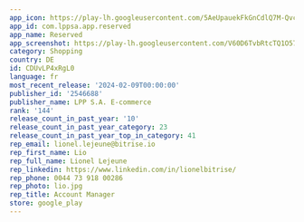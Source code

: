 ```yaml
---
app_icon: https://play-lh.googleusercontent.com/5AeUpauekFkGnCdlQ7M-Qvcnms2AQSH18aiXN5gIUryLxckFQOXaI4HD98ZcjR5GkRg
app_id: com.lppsa.app.reserved
app_name: Reserved
app_screenshot: https://play-lh.googleusercontent.com/V60D6TvbRtcTQ1O57vXa3uhLKKAflZirjRfXHtJcxJAkKdLfUCM3qa2DRSQcmhzbDA
category: Shopping
country: DE
id: CDUvLP4xRgL0
language: fr
most_recent_release: '2024-02-09T00:00:00'
publisher_id: '2546688'
publisher_name: LPP S.A. E-commerce
rank: '144'
release_count_in_past_year: '10'
release_count_in_past_year_category: 23
release_count_in_past_year_top_in_category: 41
rep_email: lionel.lejeune@bitrise.io
rep_first_name: Lio
rep_full_name: Lionel Lejeune
rep_linkedin: https://www.linkedin.com/in/lionelbitrise/
rep_phone: 0044 73 918 00286
rep_photo: lio.jpg
rep_title: Account Manager
store: google_play
---
```

